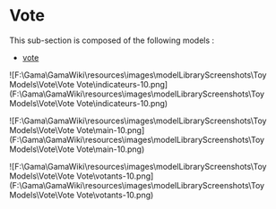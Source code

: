 # Vote

This sub-section is composed of the following models :

* [vote](references#VoteVote)

![F:\Gama\GamaWiki\resources\images\modelLibraryScreenshots\Toy Models\Vote\Vote Vote\indicateurs-10.png](F:\Gama\GamaWiki\resources\images\modelLibraryScreenshots\Toy Models\Vote\Vote Vote\indicateurs-10.png)

![F:\Gama\GamaWiki\resources\images\modelLibraryScreenshots\Toy Models\Vote\Vote Vote\main-10.png](F:\Gama\GamaWiki\resources\images\modelLibraryScreenshots\Toy Models\Vote\Vote Vote\main-10.png)

![F:\Gama\GamaWiki\resources\images\modelLibraryScreenshots\Toy Models\Vote\Vote Vote\votants-10.png](F:\Gama\GamaWiki\resources\images\modelLibraryScreenshots\Toy Models\Vote\Vote Vote\votants-10.png)

